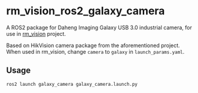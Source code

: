 # rm_vision_ros2_galaxy_camera

A ROS2 package for Daheng Imaging Galaxy USB 3.0 industrial camera, for use in [rm_vision](https://github.com/chenjunnn/rm_vision) project.

Based on HikVision camera package from the aforementioned project. When used in rm_vision, change `camera` to `galaxy` in `launch_params.yaml`.

## Usage

```
ros2 launch galaxy_camera galaxy_camera.launch.py
```

